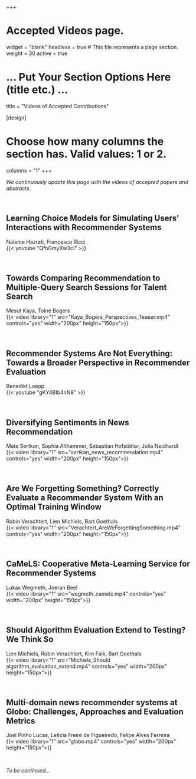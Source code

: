 +++
# Accepted Videos page.
widget = "blank"
headless = true  # This file represents a page section.
weight = 30
active = true 

# ... Put Your Section Options Here (title etc.) ...
title = "Videos of Accepted Contributions"

[design]
  # Choose how many columns the section has. Valid values: 1 or 2.
  columns = "1"
+++

*We continuously update this page with the videos of accepted papers and abstracts.*

<br>

## Learning Choice Models for Simulating Users' Interactions with Recommender Systems  
Naieme Hazrati, Francesco Ricci  
{{< youtube "QfhGmyXw3cI" >}}  

<br>

## Towards Comparing Recommendation to Multiple-Query Search Sessions for Talent Search  
Mesut Kaya, Toine Bogers  
{{< video library="1" src="Kaya_Bogers_Perspectives_Teaser.mp4" controls="yes" width="200px" height="150px">}}  

<br>

## Recommender Systems Are Not Everything: Towards a Broader Perspective in Recommender Evaluation  
Benedikt Loepp  
{{< youtube "gKY4BIb4nN8" >}}  

<br>

## Diversifying Sentiments in News Recommendation  
Mete Sertkan, Sophia Althammer, Sebastian Hofstätter, Julia Neidhardt  
{{< video library="1" src="sertkan_news_recommendation.mp4" controls="yes" width="200px" height="150px">}}  

<br>

## Are We Forgetting Something? Correctly Evaluate a Recommender System With an Optimal Training Window  
Robin Verachtert, Lien Michiels, Bart Goethals  
{{< video library="1" src="Verachtert_AreWeForgettingSomething.mp4" controls="yes" width="200px" height="150px">}}  

<br>

## CaMeLS: Cooperative Meta-Learning Service for Recommender Systems  
Lukas Wegmeth, Joeran Beel  
{{< video library="1" src="wegmeth_camels.mp4" controls="yes" width="200px" height="150px">}}  

<br>

## Should Algorithm Evaluation Extend to Testing? We Think So  
Lien Michiels, Robin Verachtert, Kim Falk, Bart Goethals  
{{< video library="1" src="Michiels_Should algorithm_evaluation_extend.mp4" controls="yes" width="200px" height="150px">}}  

<br>

## Multi-domain news recommender systems at Globo: Challenges, Approaches and Evaluation Metrics  
Joel Pinho Lucas, Letícia Freire de Figueiredo, Felipe Alves Ferreira  
{{< video library="1" src="globo.mp4" controls="yes" width="200px" height="150px">}}  

<br>

*To be continued...*